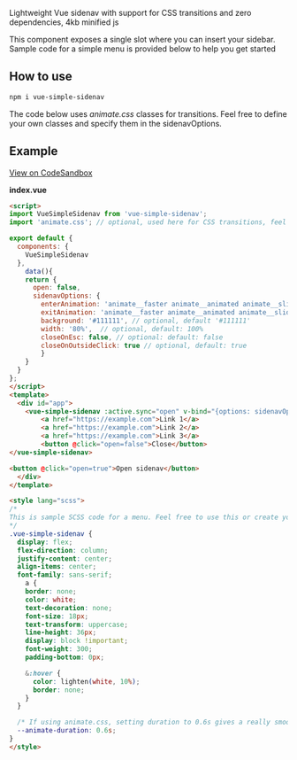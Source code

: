 Lightweight Vue sidenav with support for CSS transitions and zero dependencies, 4kb minified js

This component exposes a single slot where you can insert your sidebar. Sample code for a simple menu is provided below to help you get started

## How to use

```bash
npm i vue-simple-sidenav
```

The code below uses *animate.css* classes for transitions. Feel free to define your own classes and specify them in the sidenavOptions.

## Example 
[View on CodeSandbox](https://codesandbox.io/s/vue-simple-sidenav-example-hsegq?file=/src/App.vue)

**index.vue**
```html
<script>
import VueSimpleSidenav from 'vue-simple-sidenav';
import 'animate.css'; // optional, used here for CSS transitions, feel free to use your own classes

export default {
  components: {
    VueSimpleSidenav
  },
    data(){
    return {
      open: false,
      sidenavOptions: {
        enterAnimation: 'animate__faster animate__animated animate__slideInLeft', // optional, but recommended
        exitAnimation: 'animate__faster animate__animated animate__slideOutLeft', // optional, but recommended
        background: '#111111', // optional, default '#111111'
        width: '80%',  // optional, default: 100%
        closeOnEsc: false, // optional: default: false
        closeOnOutsideClick: true // optional, default: true
        }
    }
  }
};
</script>
<template>
  <div id="app">
    <vue-simple-sidenav :active.sync="open" v-bind="{options: sidenavOptions}">
        <a href="https://example.com">Link 1</a>
        <a href="https://example.com">Link 2</a>
        <a href="https://example.com">Link 3</a>
        <button @click="open=false">Close</button>
</vue-simple-sidenav>

<button @click="open=true">Open sidenav</button>
  </div>
</template>

<style lang="scss">
/*
This is sample SCSS code for a menu. Feel free to use this or create your own styles.
*/
.vue-simple-sidenav {
  display: flex;
  flex-direction: column;
  justify-content: center;
  align-items: center;  
  font-family: sans-serif;
    a {
    border: none;
    color: white;
    text-decoration: none;
    font-size: 18px;
    text-transform: uppercase;
    line-height: 36px;
    display: block !important;
    font-weight: 300;
    padding-bottom: 0px;

    &:hover {
      color: lighten(white, 10%);
      border: none;
    }
  }

  /* If using animate.css, setting duration to 0.6s gives a really smooth effect. Feel free to change */
  --animate-duration: 0.6s;
}
</style>
```